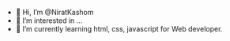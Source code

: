 - 👋 Hi, I’m @NiratKashom
- 👀 I’m interested in ...
- 🌱 I’m currently learning html, css, javascript for Web developer.
<!-- - 💞️ I’m looking to collaborate on ...--->
<!-- - 📫 How to reach me ...--->

<!---
NiratKashom/NiratKashom is a ✨ special ✨ repository because its `README.md` (this file) appears on your GitHub profile.
You can click the Preview link to take a look at your changes.
--->
